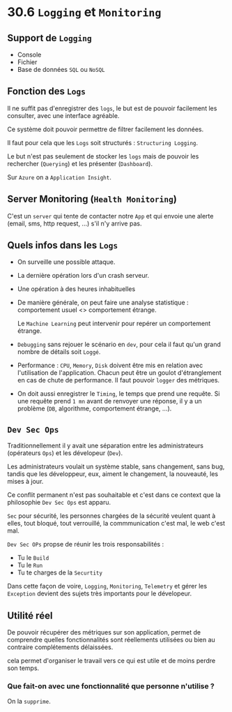 # 30.6 `Logging` et `Monitoring`

## Support de `Logging`

- Console
- Fichier
- Base de données `SQL` ou `NoSQL`



## Fonction des `Logs`

Il ne suffit pas d'enregistrer des `logs`, le but est de pouvoir facilement les consulter, avec une interface agréable.

Ce système doit pouvoir permettre de filtrer facilement les données.

Il faut pour cela que les `Logs` soit structurés : `Structuring Logging`.

Le but n'est pas seulement de stocker les `logs` mais de pouvoir les rechercher (`Querying`) et les présenter (`Dashboard`).

Sur `Azure` on a `Application Insight`.



## Server Monitoring (`Health Monitoring`)

C'est un `server` qui tente de contacter notre `App` et qui envoie une alerte (email, sms, http request, ...) s'il n'y arrive pas.



## Quels infos dans les `Logs`

- On surveille une possible attaque.

- La dernière opération lors d'un crash serveur.

- Une opération à des heures inhabituelles

- De manière générale, on peut faire une analyse statistique : comportement usuel <> comportement étrange.

  Le `Machine Learning` peut intervenir pour repérer un comportement étrange.

- `Debugging` sans rejouer le scénario en `dev`, pour cela il faut qu'un grand nombre de détails soit `Loggé`.

- Performance : `CPU`, `Memory`, `Disk` doivent être mis en relation avec l'utilisation de l'application. Chacun peut être un goulot d'étranglement en cas de chute de performance. Il faut pouvoir `logger` des métriques.

- On doit aussi enregistrer le `Timing`, le temps que prend une requête. Si une requête prend `1 mn` avant de renvoyer une réponse, il y a un problème (`DB`, algorithme, comportement étrange, ...).



## `Dev Sec Ops`

Traditionnellement il y avait une séparation entre les administrateurs (opérateurs `Ops`) et les dévelopeur (`Dev`).

Les administrateurs voulait un système stable, sans changement, sans bug, tandis que les développeur, eux, aiment le changement, la nouveauté, les mises à jour.

Ce conflit permanent n'est pas souhaitable et c'est dans ce context que la philosophie `Dev Sec Ops` est apparu.

`Sec` pour sécurité, les personnes chargées de la sécurité veulent quant à elles, tout bloqué, tout verrouillé, la commmunication c'est mal, le web c'est mal.

`Dev Sec OPs` propse de réunir les trois responsabilités :

- Tu le `Build`
-  Tu le `Run`
- Tu te charges de la `Securtity`

Dans cette façon de voire, `Logging`, `Monitoring`, `Telemetry` et gérer les `Exception` devient des sujets très importants pour le dévelopeur.



## Utilité réel

De pouvoir récupérer des métriques sur son application, permet de comprendre quelles fonctionnalités sont réellements utilisées ou bien au contraire complétements délaissées.

cela permet d'organiser le travail vers ce qui est utile et de moins perdre son temps.



### Que fait-on avec une fonctionnalité que personne n'utilise ?

On la `supprime`.